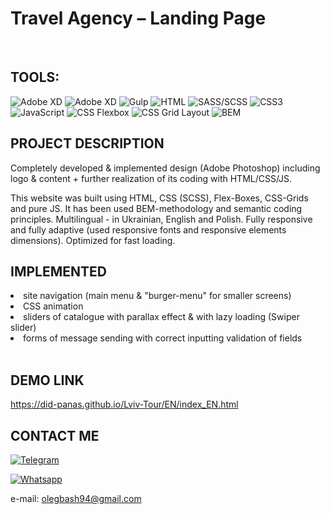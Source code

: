# Travel Agency – Landing Page
<br>

## TOOLS:

![Adobe XD](https://img.shields.io/badge/photoshop-090909?style=for-the-badge&logo=photoshop)
![Adobe XD](https://img.shields.io/badge/adobe_xd-090909?style=for-the-badge&logo=adobexd)
![Gulp](https://img.shields.io/badge/Gulp-090909?style=for-the-badge&logo=Gulp)
![HTML](https://img.shields.io/badge/HTML-090909?style=for-the-badge&logo=html5)
![SASS/SCSS](https://img.shields.io/badge/SASS/SCSS-090909?style=for-the-badge&logo=sass)
![CSS3](https://img.shields.io/badge/CSS3-090909?style=for-the-badge&logo=css3)
![JavaScript](https://img.shields.io/badge/JS-090909?style=for-the-badge&logo=javascript)
![CSS Flexbox](https://img.shields.io/badge/CSS_Flexbox-090909?style=for-the-badge&logo=flexbox)
![CSS Grid Layout](https://img.shields.io/badge/CSS_Grid_Layout-090909?style=for-the-badge&logo=cssgrid)
![BEM](https://img.shields.io/badge/BEM-090909?style=for-the-badge&logo=bem)
<br>

## PROJECT DESCRIPTION
Completely developed & implemented design (Adobe Photoshop) including logo & content + further realization of its coding with HTML/CSS/JS.

This website was built using HTML, CSS (SCSS), Flex-Boxes, CSS-Grids and pure JS. It has been used BEM-methodology and semantic coding principles. Multilingual - in Ukrainian, English and Polish. Fully responsive and fully adaptive (used responsive fonts and responsive elements dimensions). Optimized for fast loading.
<br>

## IMPLEMENTED
<li>site navigation (main menu & "burger-menu" for smaller screens) <br>
<li>CSS animation <br>
<li>sliders of catalogue with parallax effect & with lazy loading (Swiper slider) <br>
<li>forms of message sending with correct inputting validation of fields <br>
<br>

## DEMO LINK
https://did-panas.github.io/Lviv-Tour/EN/index_EN.html

## CONTACT ME

[![Telegram](https://img.shields.io/badge/Telegram-090909?style=for-the-badge&logo=telegram)](https://t.me/OlegBash5)
<br>

[![Whatsapp](https://img.shields.io/badge/Whatsapp-090909?style=for-the-badge&logo=whatsapp)](https://wa.me/380975927962)

e-mail: olegbash94@gmail.com

